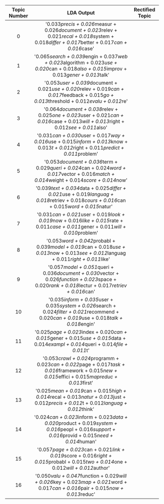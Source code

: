 |Topic Number   | LDA Output                  | Rectified Topic|
|:-------------:|:--------------------------: |:-------------:|
|0| '0.033*precis + 0.026*measur + 0.026*document + 0.023*relev + 0.021*recal + 0.018*system + 0.018*differ + 0.017*better + 0.017*can + 0.016*case'| |
|1| '0.065*search + 0.039*engin + 0.037*web + 0.023*algorithm + 0.023*use + 0.020*can + 0.018*also + 0.015*improv + 0.013*gener + 0.013*talk'| |
|2| '0.053*user + 0.039*document + 0.021*use + 0.020*relev + 0.019*can + 0.017*feedback + 0.015*go + 0.013*threshold + 0.012*evalu + 0.012*re'| |
|3| '0.064*document + 0.038*relev + 0.025*one + 0.023*user + 0.021*can + 0.016*case + 0.013*will + 0.013*right + 0.012*see + 0.011*also'| |
|4| '0.031*can + 0.030*user + 0.017*way + 0.016*use + 0.015*inform + 0.013*know + 0.013*t + 0.012*right + 0.011*predict + 0.011*problem'| |
|5| '0.053*document + 0.036*term + 0.029*queri + 0.024*can + 0.024*word + 0.017*vector + 0.016*match + 0.014*weight + 0.014*score + 0.014*now'| |
|6| '0.039*text + 0.034*data + 0.025*differ + 0.021*use + 0.019*languag + 0.018*retriev + 0.018*cours + 0.016*can + 0.015*word + 0.015*natur'| |
|7| '0.031*can + 0.021*user + 0.019*look + 0.019*now + 0.016*like + 0.015*rate + 0.011*case + 0.011*gener + 0.011*will + 0.010*problem'| |
|8| '0.053*word + 0.042*probabl + 0.039*model + 0.019*can + 0.018*use + 0.013*now + 0.013*see + 0.012*languag + 0.011*right + 0.011*like'| |
|9| '0.057*model + 0.051*queri + 0.036*document + 0.030*vector + 0.026*function + 0.023*space + 0.020*rank + 0.018*lectur + 0.017*retriev + 0.016*can'| |
|10| '0.035*inform + 0.035*user + 0.035*system + 0.026*search + 0.024*filter + 0.021*recommend + 0.020*can + 0.019*use + 0.018*talk + 0.018*engin'| |
|11| '0.025*page + 0.023*index + 0.020*can + 0.015*gener + 0.015*use + 0.015*data + 0.014*exampl + 0.014*queri + 0.014*file + 0.011*t'| |
|12| '0.053*crawl + 0.024*programm + 0.023*can + 0.022*page + 0.017*task + 0.016*framework + 0.015*new + 0.015*effici + 0.015*mapreduc + 0.013*first'| |
|13| '0.025*mean + 0.019*can + 0.015*high + 0.014*recal + 0.013*natur + 0.013*just + 0.012*precis + 0.012*t + 0.012*languag + 0.012*think'| |
|14| '0.024*can + 0.023*inform + 0.023*data + 0.020*product + 0.019*system + 0.016*peopl + 0.016*support + 0.016*provid + 0.015*need + 0.014*human'| |
|15| '0.057*page + 0.023*can + 0.021*link + 0.019*score + 0.016*right + 0.015*probabl + 0.015*two + 0.014*one + 0.012*will + 0.012*author'| |
|16| '0.050*valu + 0.047*function + 0.029*will + 0.026*key + 0.023*map + 0.021*word + 0.017*can + 0.016*pair + 0.015*now + 0.013*reduc'| |
